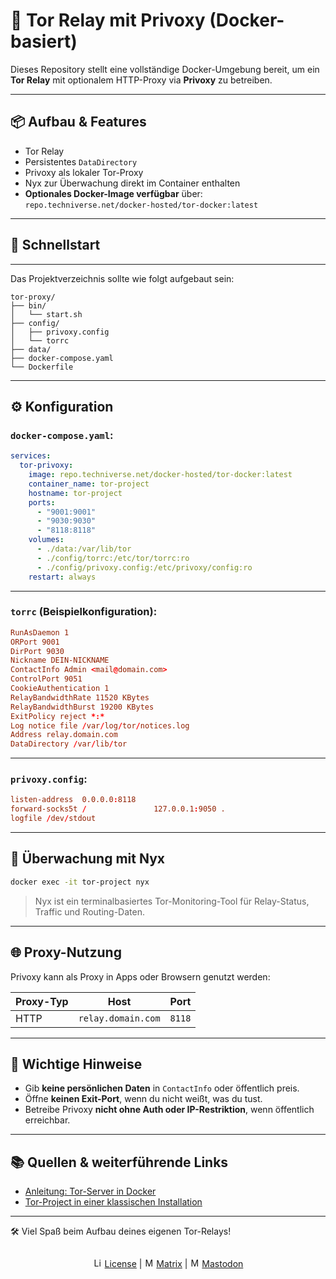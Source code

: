 # 🧅 Tor Relay mit Privoxy (Docker-basiert)

Dieses Repository stellt eine vollständige Docker-Umgebung bereit, um ein **Tor Relay** mit optionalem HTTP-Proxy via **Privoxy** zu betreiben.  

---

## 📦 Aufbau & Features

- Tor Relay
- Persistentes `DataDirectory`
- Privoxy als lokaler Tor-Proxy
- Nyx zur Überwachung direkt im Container enthalten
- **Optionales Docker-Image verfügbar** über:  
  `repo.techniverse.net/docker-hosted/tor-docker:latest`

---

## 🚀 Schnellstart

---

Das Projektverzeichnis sollte wie folgt aufgebaut sein:

```
tor-proxy/
├── bin/
│   └── start.sh
├── config/
│   ├── privoxy.config
│   └── torrc
├── data/
├── docker-compose.yaml
└── Dockerfile
```

---

## ⚙️ Konfiguration

### `docker-compose.yaml`:

```yaml
services:
  tor-privoxy:
    image: repo.techniverse.net/docker-hosted/tor-docker:latest
    container_name: tor-project
    hostname: tor-project
    ports:
      - "9001:9001"
      - "9030:9030"
      - "8118:8118"
    volumes:
      - ./data:/var/lib/tor
      - ./config/torrc:/etc/tor/torrc:ro
      - ./config/privoxy.config:/etc/privoxy/config:ro
    restart: always
```

---

### `torrc` (Beispielkonfiguration):

```conf
RunAsDaemon 1
ORPort 9001
DirPort 9030
Nickname DEIN-NICKNAME
ContactInfo Admin <mail@domain.com>
ControlPort 9051
CookieAuthentication 1
RelayBandwidthRate 11520 KBytes
RelayBandwidthBurst 19200 KBytes
ExitPolicy reject *:*
Log notice file /var/log/tor/notices.log
Address relay.domain.com
DataDirectory /var/lib/tor
```

---

### `privoxy.config`:

```conf
listen-address  0.0.0.0:8118
forward-socks5t /               127.0.0.1:9050 .
logfile /dev/stdout
```

---

## 🧪 Überwachung mit Nyx

```bash
docker exec -it tor-project nyx
```

> Nyx ist ein terminalbasiertes Tor-Monitoring-Tool für Relay-Status, Traffic und Routing-Daten.

---

## 🌐 Proxy-Nutzung

Privoxy kann als Proxy in Apps oder Browsern genutzt werden:

| Proxy-Typ | Host                         | Port   |
|-----------|------------------------------|--------|
| HTTP      | `relay.domain.com`           | `8118` |

---

## 🔐 Wichtige Hinweise

- Gib **keine persönlichen Daten** in `ContactInfo` oder öffentlich preis.
- Öffne **keinen Exit-Port**, wenn du nicht weißt, was du tust.
- Betreibe Privoxy **nicht ohne Auth oder IP-Restriktion**, wenn öffentlich erreichbar.

---

## 📚 Quellen & weiterführende Links

- [Anleitung: Tor-Server in Docker](https://it-service-commander.de/tutorials/docker/tor-server-in-docker-container-auf-dem-vps-installieren/)
- [Tor-Project in einer klassischen Installation](https://git.techniverse.net/scriptos/torproject)

---

🛠 Viel Spaß beim Aufbau deines eigenen Tor-Relays!




<p align="center">
  <img src="https://assets.techniverse.net/f1/git/graphics/gray0-catonline.svg" alt="">
</p>

<p align="center">
<img src="https://assets.techniverse.net/f1/logos/small/license.png" alt="License" width="15" height="15"> <a href="./torproject-docker/src/branch/main/LICENSE">License</a> | <img src="https://assets.techniverse.net/f1/logos/small/matrix2.svg" alt="Matrix" width="15" height="15"> <a href="https://matrix.to/#/#community:techniverse.net">Matrix</a> | <img src="https://assets.techniverse.net/f1/logos/small/mastodon2.svg" alt="Matrix" width="15" height="15"> <a href="https://social.techniverse.net/@donnerwolke">Mastodon</a>
</p>